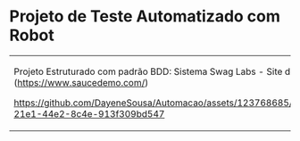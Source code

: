 ﻿# Projeto de Teste Automatizado com Robot

<table>
<tr>
<td>
	
 
 Projeto Estruturado com padrão BDD: Sistema Swag Labs - Site de Compras  (https://www.saucedemo.com/)




https://github.com/DayeneSousa/Automacao/assets/123768685/c274aa85-21e1-44e2-8c4e-913f309bd547



</td>
</tr>
</table>
